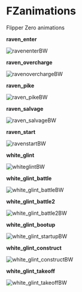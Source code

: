 # FZanimations
Flipper Zero animations 

**raven_enter** 

![ravenenterBW](https://github.com/user-attachments/assets/6489ac22-97d4-40dc-a822-2feed7179ad1)  


**raven_overcharge**

![ravenoverchargeBW](https://github.com/user-attachments/assets/3b5063a3-027d-4c2b-aa3f-d663346f9730)


**raven_pike**

![raven_pikeBW](https://github.com/user-attachments/assets/c86faa89-1373-46e4-b016-49d630d83496)


**raven_salvage**

![raven_salvageBW](https://github.com/user-attachments/assets/386c941d-7c67-4e32-93ca-afcdf786e8cf)


**raven_start**

![ravenstartBW](https://github.com/user-attachments/assets/13bdac10-4a90-49d8-9189-c7fd8e5ca003)


**white_glint**

![whiteglintBW](https://github.com/user-attachments/assets/c32bccd7-b9a8-4a96-9710-615e652e7678)


**white_glint_battle**

![white_glint_battleBW](https://github.com/user-attachments/assets/44a9fcb4-53fd-4152-956f-09663484d48d)


**white_glint_battle2**

![white_glint_battle2BW](https://github.com/user-attachments/assets/2777ddb9-0907-465a-a54c-86c64c05bcea)


**white_glint_bootup**

![white_glint_startupBW](https://github.com/user-attachments/assets/2937641a-6264-4b82-9406-5a8742543671)


**white_glint_construct**

![white_glint_constructBW](https://github.com/user-attachments/assets/2fe193c1-7aa2-419a-9677-61a4908ef54c)


**white_glint_takeoff**

![white_glint_takeoffBW](https://github.com/user-attachments/assets/b4b2d4b3-449d-4244-b0a5-2e545e3df2e9)



